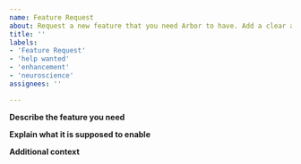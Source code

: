 ```yaml
---
name: Feature Request
about: Request a new feature that you need Arbor to have. Add a clear and concise description of what the feature addresses or solves and what you want to happen. The Arbor team will follow-up and help you flesh the feature out and help work towards an implementation.
title: ''
labels:
- 'Feature Request'
- 'help wanted'
- 'enhancement'
- 'neuroscience'
assignees: ''

---
```

<!-- Please add/remove relevant labels to categorize your feature. -->

**Describe the feature you need**
<!-- Example: I want Arbor to support file format X -->

**Explain what it is supposed to enable**
<!-- Example: Model database Y can export in format X, which means I could use their models in Arbor. -->

**Additional context**
<!-- Example: I'm writing a paper on the olfactory bulb and database Y has a model ready to go! -->
